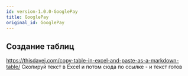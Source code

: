 ```yaml
---
id: version-1.0.0-GooglePay
title: GooglePay
original_id: GooglePay
---
```

##  Создание таблиц
https://thisdavej.com/copy-table-in-excel-and-paste-as-a-markdown-table/
Скопируй текст в Excel и потом сюда по ссылке - и текст готов

   